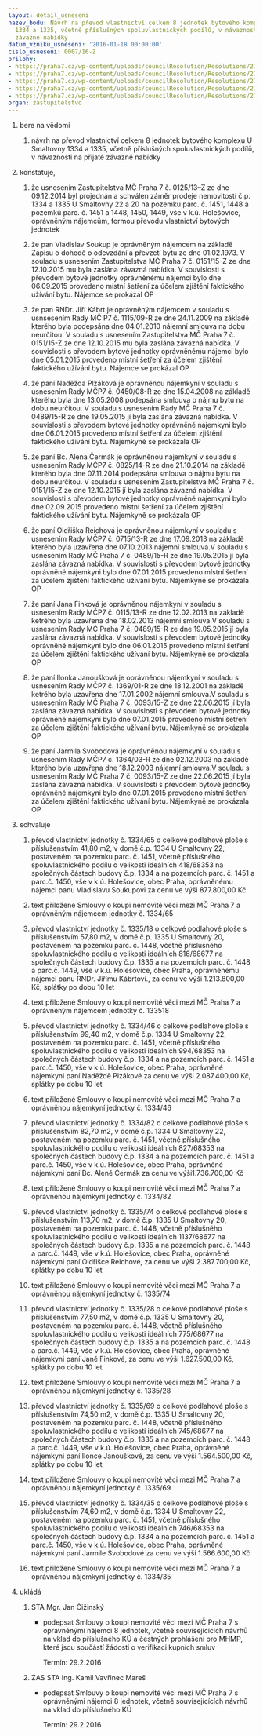```yaml
---
layout: detail_usneseni
nazev_bodu: Návrh na převod vlastnictví celkem 8 jednotek bytového komplexu U Smaltovny
  1334 a 1335, včetně příslušných spoluvlastnických podílů, v návaznosti na přijaté
  závazné nabídky
datum_vzniku_usneseni: '2016-01-18 00:00:00'
cislo_usneseni: 0007/16-Z
prilohy:
- https://praha7.cz/wp-content/uploads/councilResolution/Resolutions/27009/export/c1duvodovazprava~8796.pdf
- https://praha7.cz/wp-content/uploads/councilResolution/Resolutions/27009/export/02_Smaltovna_V~8795.pdf
- https://praha7.cz/wp-content/uploads/councilResolution/Resolutions/27009/export/c3smlouvyokoupi_verejna~8793.pdf
- https://praha7.cz/wp-content/uploads/councilResolution/Resolutions/27009/export/Navrh_na_prevod_vlastnictvi_celkem_8_jednotek_bytoveho_komplexu_U_Smaltovny_1334_a_1335_vcetne_prislusnych_spoluvlastnickych_podilu_v_navaznosti_na_prijate_zavazne_nabidky~8791.pdf
- https://praha7.cz/wp-content/uploads/councilResolution/Resolutions/27009/export/export~301819.pdf
organ: zastupitelstvo
---
```

<ol id="urzList" class="urzList_view"><li id="" class="urzClass1"><span name="1">bere na vědomí</span><ol class="urzOlClass"><li style="text-align: left;" id="" class="urzClass2"><span><p>návrh na převod vlastnictví celkem 8 jednotek bytového komplexu U Smaltovny 1334 a 1335, včetně příslušných spoluvlastnických podílů, v návaznosti na přijaté závazné nabídky</p></span></li></ol></li><li id="" class="urzClass1"><span name="50">konstatuje,</span><ol class="urzOlClass"><li style="text-align: left;" id="" class="urzClass2"><span><p>že usnesením Zastupitelstva MČ Praha 7 č. 0125/13–Z ze dne 09.12.2014 byl projednán a schválen záměr prodeje nemovitostí č.p. 1334 a 1335 U Smaltovny 22 a 20 na pozemku parc. č. 1451, 1448 a pozemků parc. č. 1451 a 1448, 1450, 1449, vše v k.ú. Holešovice, oprávněným nájemcům, formou převodu vlastnictví bytových jednotek</p></span></li><li style="text-align: left;" id="" class="urzClass2"><span><p>že pan Vladislav Soukup je oprávněným nájemcem na základě Zápisu o dohodě o odevzdání a převzetí bytu ze dne 01.02.1973. V souladu s usnesením Zastupitelstva MČ Praha 7 č. 0151/15-Z ze dne 12.10.2015 mu byla zaslána závazná nabídka. V souvislosti s převodem bytové jednotky oprávněnému nájemci bylo dne 06.09.2015 provedeno místní šetření za účelem zjištění faktického užívání bytu. Nájemce se prokázal OP  </p></span></li><li style="text-align: left;" id="" class="urzClass2"><span><p>že pan RNDr. Jiří Kábrt je oprávněným nájemcem v souladu s usnsesením Rady MČ P7 č. 1115/09-R ze dne 24.11.2009 na základě kterého byla podepsána dne 04.01.2010 nájemní smlouva na dobu neurčitou. V souladu s usnesením Zastupitelstva MČ Praha 7 č. 0151/15-Z ze dne 12.10.2015 mu byla zaslána závazná nabídka. V souvislosti s převodem bytové jednotky oprávněnému nájemci bylo dne 05.01.2015 provedeno místní šetření za účelem zjištění faktického užívání bytu. Nájemce se prokázal OP</p></span></li><li style="text-align: left;" id="" class="urzClass2"><span><p>že paní Naděžda Plzáková je oprávněnou nájemkyní v souladu s usnesením Rady MČP7 č. 0450/08-R ze dne 15.04.2008 na základě kterého byla dne 13.05.2008 podepsána smlouva o nájmu bytu na dobu neurčitou. V souladu s usnesením Rady MČ Praha 7 č. 0489/15-R ze dne 19.05.2015 jí byla zaslána závazná nabídka. V souvislosti s převodem bytové jednotky oprávněné nájemkyni bylo dne 06.01.2015 provedeno místní šetření za účelem zjištění faktického užívání bytu. Nájemkyně se prokázala OP</p></span></li><li style="text-align: left;" id="" class="urzClass2"><span><p>že paní Bc. Alena Čermák je oprávněnou nájemkyní v souladu s usnesením Rady MČP7 č. 0825/14-R ze dne 21.10.2014 na základě kterého byla dne 07.11.2014 podepsána smlouva o nájmu bytu na dobu neurčitou. V souladu s usnesením Zastupitelstva MČ Praha 7 č. 0151/15-Z ze dne 12.10.2015 jí byla zaslána závazná nabídka. V souvislosti s převodem bytové jednotky oprávněné nájemkyni bylo dne 02.09.2015 provedeno místní šetření za účelem zjištění faktického užívání bytu. Nájemkyně se prokázala OP</p></span></li><li style="text-align: left;" id="" class="urzClass2"><span><p>že paní Oldřiška Reichová je oprávněnou nájemkyní v souladu s usnesením Rady MČP7 č. 0715/13-R ze dne 17.09.2013 na základě kterého byla uzavřena dne 07.10.2013 nájemní smlouva.V souladu s usnesením Rady MČ Praha 7 č. 0489/15-R ze dne 19.05.2015 jí byla zaslána závazná nabídka. V souvislosti s převodem bytové jednotky oprávněné nájemkyni bylo dne 07.01.2015 provedeno místní šetření za účelem zjištění faktického užívání bytu. Nájemkyně se prokázala OP</p></span></li><li style="text-align: left;" id="" class="urzClass2"><span><p>že paní Jana Finková je oprávněnou nájemkyní v souladu s usnesením Rady MČP7 č. 0115/13-R ze dne 12.02.2013 na základě ketrého byla uzavřena dne 18.02.2013 nájemní smlouva.V souladu s usnesením Rady MČ Praha 7 č. 0489/15-R ze dne 19.05.2015 jí byla zaslána závazná nabídka. V souvislosti s převodem bytové jednotky oprávněné nájemkyni bylo dne 06.01.2015 provedeno místní šetření za účelem zjištění faktického užívání bytu. Nájemkyně se prokázala OP</p></span></li><li style="text-align: left;" id="" class="urzClass2"><span><p>že paní Ilonka Janoušková je oprávněnou nájemkyní v souladu s usnesením Rady MČP7 č. 1369/01-R ze dne 18.12.2001 na základě ketrého byla uzavřena dne 17.01.2002 nájemní smlouva.V souladu s usnesením Rady MČ Praha 7 č. 0093/15-Z ze dne 22.06.2015 jí byla zaslána závazná nabídka. V souvislosti s převodem bytové jednotky oprávněné nájemkyni bylo dne 07.01.2015 provedeno místní šetření za účelem zjištění faktického užívání bytu. Nájemkyně se prokázala OP</p></span></li><li style="text-align: left;" id="" class="urzClass2"><span><p>že paní Jarmila Svobodová je oprávněnou nájemkyní v souladu s usnesením Rady MČP7 č. 1364/03-R ze dne 02.12.2003 na základě kterého byla uzavřena dne 18.12.2003 nájemní smlouva.V souladu s usnesením Rady MČ Praha 7 č. 0093/15-Z ze dne 22.06.2015 jí byla zaslána závazná nabídka. V souvislosti s převodem bytové jednotky oprávněné nájemkyni bylo dne 07.01.2015 provedeno místní šetření za účelem zjištění faktického užívání bytu. Nájemkyně se prokázala OP</p></span></li></ol></li><li id="" class="urzClass1"><span name="24">schvaluje</span><ol class="urzOlClass"><li style="text-align: left;" id="" class="urzClass2"><span><p>převod vlastnictví jednotky č. 1334/65 o celkové podlahové ploše s příslušenstvím 41,80 m2, v domě č.p. 1334 U Smaltovny 22, postaveném na pozemku parc. č. 1451, včetně příslušného spoluvlastnického podílu o velikosti ideálních 418/68353 na společných částech budovy č.p. 1334 a na pozemcích parc. č. 1451 a parc.č. 1450, vše v k.ú. Holešovice, obec Praha, oprávněnému nájemci panu Vladislavu Soukupovi za cenu ve výši 877.800,00 Kč</p></span></li><li style="text-align: left;" id="" class="urzClass2"><span><p>text přiložené Smlouvy o koupi nemovité věci mezi MČ Praha 7 a oprávněným nájemcem jednotky č. 1334/65</p></span></li><li style="text-align: left;" id="" class="urzClass2"><span><p>převod vlastnictví jednotky č. 1335/18 o celkové podlahové ploše s příslušenstvím 57,80 m2, v domě č.p. 1335 U Smaltovny 20, postaveném na pozemku parc. č. 1448, včetně příslušného spoluvlastnického podílu o velikosti ideálních 816/68677 na společných částech budovy č.p. 1335 a na pozemcích parc. č. 1448 a parc.č. 1449, vše v k.ú. Holešovice, obec Praha, oprávněnému nájemci panu RNDr. Jiřímu Kábrtovi., za cenu ve výši 1.213.800,00 Kč, splátky po dobu 10 let     </p></span></li><li style="text-align: left;" id="" class="urzClass2"><span><p>text přiložené Smlouvy o koupi nemovité věci mezi MČ Praha 7 a oprávněným nájemcem jednotky č. 133518</p></span></li><li style="text-align: left;" id="" class="urzClass2"><span><p>převod vlastnictví jednotky č. 1334/46 o celkové podlahové ploše s příslušenstvím 99,40 m2, v domě č.p. 1334 U Smaltovny 22, postaveném na pozemku parc. č. 1451, včetně příslušného spoluvlastnického podílu o velikosti ideálních 994/68353 na společných částech budovy č.p. 1334 a na pozemcích parc. č. 1451 a parc.č. 1450, vše v k.ú. Holešovice, obec Praha, oprávněné nájemkyni paní Naděždě Plzákové za cenu ve výši 2.087.400,00 Kč, splátky po dobu 10 let </p></span></li><li style="text-align: left;" id="" class="urzClass2"><span><p>text přiložené Smlouvy o koupi nemovité věci mezi MČ Praha 7 a oprávněnou nájemkyní jednotky č. 1334/46</p></span></li><li style="text-align: left;" id="" class="urzClass2"><span><p>převod vlastnictví jednotky č. 1334/82 o celkové podlahové ploše s příslušenstvím 82,70 m2, v domě č.p. 1334 U Smaltovny 22, postaveném na pozemku parc. č. 1451, včetně příslušného spoluvlastnického podílu o velikosti ideálních 827/68353 na společných částech budovy č.p. 1334 a na pozemcích parc. č. 1451 a parc.č. 1450, vše v k.ú. Holešovice, obec Praha, oprávněné nájemkyni paní Bc. Aleně Čermák za cenu ve výši1.736.700,00 Kč</p></span></li><li style="text-align: left;" id="" class="urzClass2"><span><p>text přiložené Smlouvy o koupi nemovité věci mezi MČ Praha 7 a oprávněnou nájemkyní jednotky č. 1334/82</p></span></li><li style="text-align: left;" id="" class="urzClass2"><span><p>převod vlastnictví jednotky č. 1335/74 o celkové podlahové ploše s příslušenstvím 113,70 m2, v domě č.p. 1335 U Smaltovny 20, postaveném na pozemku parc. č. 1448, včetně příslušného spoluvlastnického podílu o velikosti ideálních 1137/68677 na společných částech budovy č.p. 1335 a na pozemcích parc. č. 1448 a parc.č. 1449, vše v k.ú. Holešovice, obec Praha, oprávněné nájemkyni paní Oldřišce Reichové, za cenu ve výši 2.387.700,00 Kč, splátky po dobu 10 let </p></span></li><li style="text-align: left;" id="" class="urzClass2"><span><p>text přiložené Smlouvy o koupi nemovité věci mezi MČ Praha 7 a oprávněnou nájemkyní jednotky č. 1335/74</p></span></li><li style="text-align: left;" id="" class="urzClass2"><span><p>převod vlastnictví jednotky č. 1335/28 o celkové podlahové ploše s příslušenstvím 77,50 m2, v domě č.p. 1335 U Smaltovny 20, postaveném na pozemku parc. č. 1448, včetně příslušného spoluvlastnického podílu o velikosti ideálních 775/68677 na společných částech budovy č.p. 1335 a na pozemcích parc. č. 1448 a parc.č. 1449, vše v k.ú. Holešovice, obec Praha, oprávněné nájemkyni paní Janě Finkové, za cenu ve výši 1.627.500,00 Kč, splátky po dobu 10 let</p></span></li><li style="text-align: left;" id="" class="urzClass2"><span><p>text přiložené Smlouvy o koupi nemovité věci mezi MČ Praha 7 a oprávněnou nájemkyní jednotky č. 1335/28</p></span></li><li style="text-align: left;" id="" class="urzClass2"><span><p>převod vlastnictví jednotky č. 1335/69 o celkové podlahové ploše s příslušenstvím 74,50 m2, v domě č.p. 1335 U Smaltovny 20, postaveném na pozemku parc. č. 1448, včetně příslušného spoluvlastnického podílu o velikosti ideálních 745/68677 na společných částech budovy č.p. 1335 a na pozemcích parc. č. 1448 a parc.č. 1449, vše v k.ú. Holešovice, obec Praha, oprávněné nájemkyni paní Ilonce Janouškové, za cenu ve výši 1.564.500,00 Kč, splátky po dobu 10 let</p></span></li><li style="text-align: left;" id="" class="urzClass2"><span><p>text přiložené Smlouvy o koupi nemovité věci mezi MČ Praha 7 a oprávněnou nájemkyní jednotky č. 1335/69</p></span></li><li style="text-align: left;" id="" class="urzClass2"><span><p>převod vlastnictví jednotky č. 1334/35 o celkové podlahové ploše s příslušenstvím 74,60 m2, v domě č.p. 1334 U Smaltovny 22, postaveném na pozemku parc. č. 1451, včetně příslušného spoluvlastnického podílu o velikosti ideálních 746/68353 na společných částech budovy č.p. 1334 a na pozemcích parc. č. 1451 a parc.č. 1450, vše v k.ú. Holešovice, obec Praha, oprávněné nájemkyni paní Jarmile Svobodové za cenu ve výši 1.566.600,00 Kč</p></span></li><li style="text-align: left;" id="" class="urzClass2"><span><p>text přiložené Smlouvy o koupi nemovité věci mezi MČ Praha 7 a oprávněnou nájemkyní jednotky č. 1334/35</p></span></li></ol></li><li class="urzClass1" id="urzUkoly"><span name="1">ukládá</span><ol class="urzOlClass"><li class="urzClass2"><span><p>STA Mgr. Jan Čižinský</p></span><ul class="urzUlClass"><li class="urzClass3"><span><p>podepsat Smlouvy o koupi nemovité věci mezi MČ Praha 7 s oprávněnými nájemci 8 jednotek, včetně souvisejícících návrhů na vklad do příslušného KÚ a čestných prohlášení pro MHMP, které jsou součástí žádosti o verifikaci kupních smluv</p></span><span class="urzUkolTermin">  Termín:&nbsp;29.2.2016</span></li></ul></li><li class="urzClass2"><span><p>ZAS STA Ing. Kamil Vavřinec Mareš</p></span><ul class="urzUlClass"><li class="urzClass3"><span><p>podepsat Smlouvy o koupi nemovité věci mezi MČ Praha 7 s oprávněnými nájemci 8 jednotek, včetně souvisejícících návrhů na vklad do příslušného KÚ</p></span><span class="urzUkolTermin">  Termín:&nbsp;29.2.2016</span></li></ul></li></ol></li></ol>